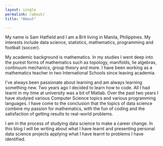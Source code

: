```yaml
---
layout: single
permalink: /about/
title: "About"

---
```

My name is Sam Hatfield and I am a Brit living in Manila, Philippines. My interests include data science, statistics, mathematics, programming and football (soccer). 

My academic background is mathematics. In my studies I went deep into the purest forms of mathematics such as topology, manifolds, lie algebras, continuum mechanics, group theory and more. I have been working as a mathematics teacher in two International Schools since leaving academia.

I've always been passionate about learning and am always learning something new. Two years ago I decided to learn how to code. All I had learnt in my time at university was a bit of Matlab. Over the past two years I have studyied various Computer Science topics and various programming languages. I have come to the conclusion that the topics of data science combine my passion for mathematics, with the fun of coding and the satisfaction of getting results to real-world problems.

I am in the process of studying data science to make a career change. In this blog I will be writing about what I have learnt and presenting personal data science projects applying what I have learnt to problems I have identified.